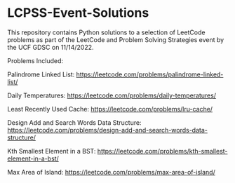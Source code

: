 # LCPSS-Event-Solutions

This repository contains Python solutions to a selection of LeetCode problems as part of the LeetCode and Problem Solving Strategies event by the UCF GDSC on 11/14/2022.

Problems Included:

Palindrome Linked List: https://leetcode.com/problems/palindrome-linked-list/

Daily Temperatures: https://leetcode.com/problems/daily-temperatures/

Least Recently Used Cache: https://leetcode.com/problems/lru-cache/

Design Add and Search Words Data Structure: https://leetcode.com/problems/design-add-and-search-words-data-structure/

Kth Smallest Element in a BST: https://leetcode.com/problems/kth-smallest-element-in-a-bst/

Max Area of Island: https://leetcode.com/problems/max-area-of-island/